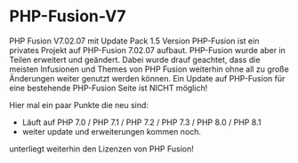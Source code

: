 # PHP-Fusion-V7 
PHP Fusion V7.02.07 mit  Update Pack 1.5 Version
PHP-Fusion ist ein privates Projekt auf PHP-Fusion 7.02.07 aufbaut. PHP-Fusion wurde aber in Teilen erweitert und geändert. Dabei wurde drauf geachtet, dass die meisten Infusionen und Themes von PHP Fusion weiterhin ohne all zu große Änderungen weiter genutzt werden können. 
Ein Update auf PHP-Fusion für eine bestehende PHP-Fusion Seite ist NICHT möglich!

Hier mal ein paar Punkte die neu sind:
- Läuft auf PHP 7.0 / PHP 7.1 / PHP 7.2 / PHP 7.3 / PHP 8.0 / PHP 8.1
- weiter update und erweiterungen kommen noch.

 unterliegt weiterhin den Lizenzen von PHP Fusion!


